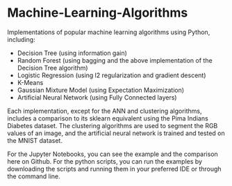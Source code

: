 # Machine-Learning-Algorithms
Implementations of popular machine learning algorithms using Python, including:
- Decision Tree (using information gain)
- Random Forest (using bagging and the above implementation of the Decision Tree algorithm)
- Logistic Regression (using l2 regularization and gradient descent)
- K-Means
- Gaussian Mixture Model (using Expectation Maximization)
- Artificial Neural Network (using Fully Connected layers)
  
Each implementation, except for the ANN and clustering algorithms, includes a comparison to its sklearn equivalent using the Pima Indians Diabetes dataset. The clustering algorithms are used to segment the RGB values of an image, and the artificial neural network is trained and tested on the MNIST dataset.

For the Jupyter Notebooks, you can see the example and the comparison here on Github. For the python scripts, you can run the examples by downloading the scripts and running them in your preferred IDE or through the command line.
